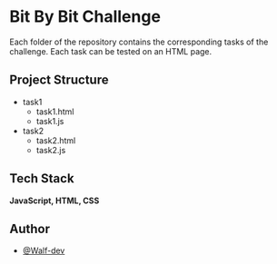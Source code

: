 
# Bit By Bit Challenge

Each folder of the repository contains the corresponding tasks of the challenge. Each task can be tested on an HTML page.


## Project Structure

- task1
    - task1.html
    - task1.js
- task2
    - task2.html
    - task2.js


## Tech Stack

**JavaScript, HTML, CSS** 


## Author

- [@Walf-dev](https://www.github.com/Walf-dev)

